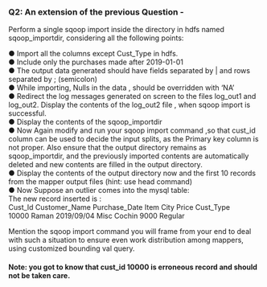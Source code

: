 ### Q2: An extension of the previous Question -  
  
Perform a single sqoop import inside the directory in hdfs named sqoop_importdir, considering all the following points:  
  
● Import all the columns except Cust_Type in hdfs.  
● Include only the purchases made after 2019-01-01  
● The output data generated should have fields separated by | and rows separated by ; (semicolon)  
● While importing, Nulls in the data , should be overridden with ‘NA’  
● Redirect the log messages generated on screen to the files log_out1 and log_out2. Display the contents of the log_out2 file , when sqoop import is
successful.  
● Display the contents of the sqoop_importdir  
● Now Again modify and run your sqoop import command ,so that cust_id column can be used to decide the input splits, as the Primary key column is not proper.
Also ensure that the output directory remains as sqoop_importdir, and the previously imported contents are automatically deleted and new contents are
filled in the output directory.  
● Display the contents of the output directory now and the first 10 records from the mapper output files (hint: use head command)  
● Now Suppose an outlier comes into the mysql table:  
The new record inserted is :  
  Cust_Id Customer_Name Purchase_Date Item City Price Cust_Type  
  10000 Raman 2019/09/04 Misc Cochin 9000 Regular  
    
Mention the sqoop import command you will frame from your end to deal with such a situation to ensure even work distribution among mappers, using customized
bounding val query.  
#### Note: you got to know that cust_id 10000 is erroneous record and should not be taken care.
